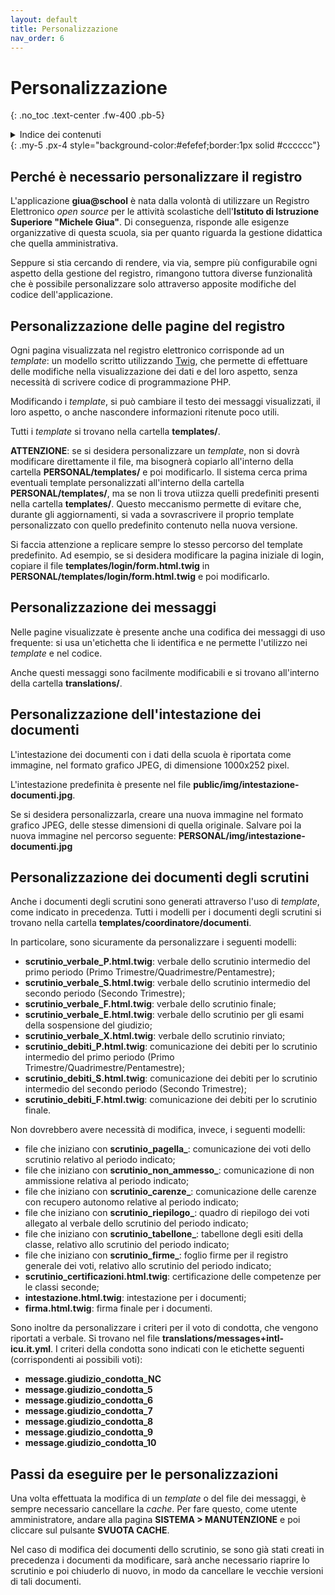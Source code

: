 ```yaml
---
layout: default
title: Personalizzazione
nav_order: 6
---
```


# Personalizzazione
{: .no_toc .text-center .fw-400 .pb-5}

<details markdown="block">
  <summary>Indice dei contenuti</summary>
  {: .text-delta .text-center}
1. TOC
{:toc}
</details>
{: .my-5 .px-4 style="background-color:#efefef;border:1px solid #cccccc"}

## Perché è necessario personalizzare il registro

L'applicazione **giua@school** è nata dalla volontà di utilizzare un Registro Elettronico _open source_
per le attività scolastiche dell'**Istituto di Istruzione Superiore "Michele Giua"**.
Di conseguenza, risponde alle esigenze organizzative di questa scuola, sia per quanto
riguarda la gestione didattica che quella amministrativa.

Seppure si stia cercando di rendere,
via via, sempre più configurabile ogni aspetto della gestione del registro, rimangono
tuttora diverse funzionalità che è possibile personalizzare solo attraverso apposite
modifiche del codice dell'applicazione.


## Personalizzazione delle pagine del registro

Ogni pagina visualizzata nel registro elettronico corrisponde ad un _template_: un modello
scritto utilizzando [Twig](https://twig.symfony.com/), che permette di effettuare delle
modifiche nella visualizzazione dei dati e del loro aspetto, senza necessità di
scrivere codice di programmazione PHP.

Modificando i _template_, si può cambiare il testo dei messaggi visualizzati, il loro aspetto,
o anche nascondere informazioni ritenute poco utili.

Tutti i _template_ si trovano nella cartella **templates/**.

**ATTENZIONE**: se si desidera personalizzare un _template_, non si dovrà modificare direttamente il file,
ma bisognerà copiarlo all'interno della cartella **PERSONAL/templates/** e poi modificarlo.
Il sistema cerca prima eventuali template personalizzati all'interno della cartella **PERSONAL/templates/**,
ma se non li trova utiizza quelli predefiniti presenti nella cartella **templates/**.
Questo meccanismo permette di evitare che, durante gli aggiornamenti, si vada a sovrascrivere
il proprio template personalizzato con quello predefinito contenuto nella nuova versione.

Si faccia attenzione a replicare sempre lo stesso percorso del template predefinito.
Ad esempio, se si desidera modificare la pagina iniziale di login, copiare il file
**templates/login/form.html.twig** in **PERSONAL/templates/login/form.html.twig** e poi
modificarlo.


## Personalizzazione dei messaggi

Nelle pagine visualizzate è presente anche una codifica dei messaggi di uso frequente:
si usa un'etichetta che li identifica e ne permette l'utilizzo nei _template_ e nel codice.

Anche questi messaggi sono facilmente modificabili e si trovano all'interno della
cartella **translations/**.


## Personalizzazione dell'intestazione dei documenti

L'intestazione dei documenti con i dati della scuola è riportata come immagine,
nel formato grafico JPEG, di dimensione 1000x252 pixel.

L'intestazione predefinita è presente nel file **public/img/intestazione-documenti.jpg**.

Se si desidera personalizzarla, creare una nuova immagine nel formato grafico JPEG, delle stesse
dimensioni di quella originale. Salvare poi la nuova immagine nel percorso seguente:
**PERSONAL/img/intestazione-documenti.jpg**


## Personalizzazione dei documenti degli scrutini

Anche i documenti degli scrutini sono generati attraverso l'uso di _template_, come indicato
in precedenza.
Tutti i modelli per i documenti degli scrutini si trovano nella cartella **templates/coordinatore/documenti**.

In particolare, sono sicuramente da personalizzare i seguenti modelli:
  - **scrutinio_verbale_P.html.twig**: verbale dello scrutinio intermedio del primo periodo (Primo Trimestre/Quadrimestre/Pentamestre);
  - **scrutinio_verbale_S.html.twig**: verbale dello scrutinio intermedio del secondo periodo (Secondo Trimestre);
  - **scrutinio_verbale_F.html.twig**: verbale dello scrutinio finale;
  - **scrutinio_verbale_E.html.twig**: verbale dello scrutinio per gli esami della sospensione del giudizio;
  - **scrutinio_verbale_X.html.twig**: verbale dello scrutinio rinviato;
  - **scrutinio_debiti_P.html.twig**: comunicazione dei debiti per lo scrutinio intermedio del primo periodo (Primo Trimestre/Quadrimestre/Pentamestre);
  - **scrutinio_debiti_S.html.twig**: comunicazione dei debiti per lo scrutinio intermedio del secondo periodo (Secondo Trimestre);
  - **scrutinio_debiti_F.html.twig**: comunicazione dei debiti per lo scrutinio finale.

Non dovrebbero avere necessità di modifica, invece, i seguenti modelli:
  - file che iniziano con **scrutinio_pagella_**: comunicazione dei voti dello scrutinio relativo al periodo indicato;
  - file che iniziano con **scrutinio_non_ammesso_**: comunicazione di non ammissione relativa al periodo indicato;
  - file che iniziano con **scrutinio_carenze_**: comunicazione delle carenze con recupero autonomo relative al periodo indicato;
  - file che iniziano con **scrutinio_riepilogo_**: quadro di riepilogo dei voti allegato al verbale dello scrutinio del periodo indicato;
  - file che iniziano con **scrutinio_tabellone_**: tabellone degli esiti della classe, relativo allo scrutinio del periodo indicato;
  - file che iniziano con **scrutinio_firme_**: foglio firme per il registro generale dei voti, relativo allo scrutinio del periodo indicato;
  - **scrutinio_certificazioni.html.twig**: certificazione delle competenze per le classi seconde;
  - **intestazione.html.twig**: intestazione per i documenti;
  - **firma.html.twig**: firma finale per i documenti.

Sono inoltre da personalizzare i criteri per il voto di condotta, che vengono riportati a verbale.
Si trovano nel file **translations/messages+intl-icu.it.yml**.
I criteri della condotta sono indicati con le etichette seguenti (corrispondenti ai possibili voti):
  - **message.giudizio_condotta_NC**
  - **message.giudizio_condotta_5**
  - **message.giudizio_condotta_6**
  - **message.giudizio_condotta_7**
  - **message.giudizio_condotta_8**
  - **message.giudizio_condotta_9**
  - **message.giudizio_condotta_10**


## Passi da eseguire per le personalizzazioni

Una volta effettuata la modifica di un _template_ o del file dei messaggi, è sempre necessario cancellare
la _cache_. Per fare questo, come utente amministratore, andare alla pagina **SISTEMA > MANUTENZIONE**
e poi cliccare sul pulsante **SVUOTA CACHE**.

Nel caso di modifica dei documenti dello scrutinio, se sono già stati creati in precedenza i
documenti da modificare, sarà anche necessario riaprire lo scrutinio e poi chiuderlo di nuovo, in modo
da cancellare le vecchie versioni di tali documenti.
